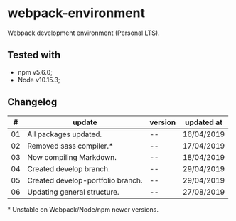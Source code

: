 # webpack-environment
Webpack development environment (Personal LTS).

## Tested with

* npm v5.6.0;
* Node v10.15.3;

## Changelog
\# | update                            | version | updated at  
---|-----------------------------------|---------|------------
01 | All packages updated.             | --      | 16/04/2019  
02 | Removed sass compiler.*           | --      | 17/04/2019  
03 | Now compiling Markdown.           | --      | 18/04/2019
04 | Created develop branch.           | --      | 29/04/2019
05 | Created develop-portfolio branch. | --      | 29/04/2019
06 | Updating general structure.       | --      | 27/08/2019

\* Unstable on Webpack/Node/npm newer versions.
